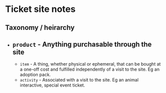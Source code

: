 # Ticket site notes

## Taxonomy / heirarchy

- `product` - Anything purchasable through the site
  -
  - `item` - A thing, whether physical or ephemeral, that can be bought at a one-off cost and fulfilled independently of a visit to the site. Eg an adoption pack.
  - `activity` - Associated with a visit to the site. Eg an animal interactive, special event ticket.
